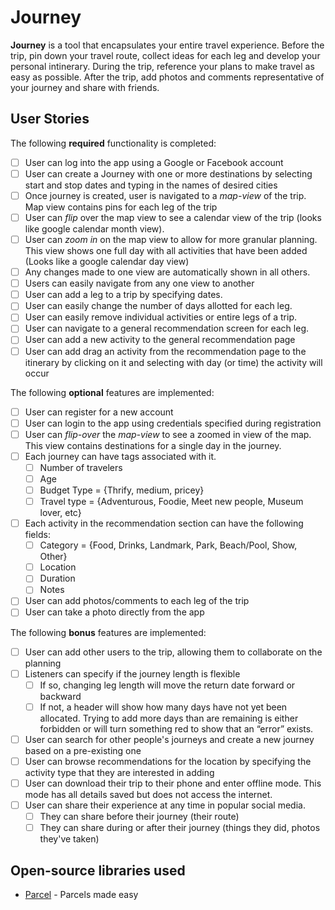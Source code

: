 # Journey
**Journey** is a tool that encapsulates your entire travel experience. Before the trip, pin down your travel route, collect ideas for each leg and develop your personal intinerary. During the trip, reference your plans to make travel as easy as possible. After the trip, add photos and comments representative of your journey and share with friends. 

## User Stories

The following **required** functionality is completed:

* [ ] User can log into the app using a Google or Facebook account
* [ ] User can create a Journey with one or more destinations by selecting start and stop dates and typing in the names of desired cities
* [ ] Once journey is created, user is navigated to a *map-view* of the trip. Map view contains pins for each leg of the trip
* [ ] User can *flip* over the map view to see a calendar view of the trip (looks like google calendar month view).
* [ ] User can *zoom in* on the map view to allow for more granular planning. This view shows one full day with all activities that have been added (Looks like a google calendar day view)
* [ ] Any changes made to one view are automatically shown in all others.
* [ ] Users can easily navigate from any one view to another
* [ ] User can add a leg to a trip by specifying dates.
* [ ] User can easily change the number of days allotted for each leg.
* [ ] User can easily remove individual activities or entire legs of a trip.
* [ ] User can navigate to a general recommendation screen for each leg.
* [ ] User can add a new activity to the general recommendation page
* [ ] User can add drag an activity from the recommendation page to the itinerary by clicking on it and selecting with day (or time) the activity will occur

The following **optional** features are implemented:

* [ ] User can register for a new account
* [ ] User can login to the app using credentials specified during registration
* [ ] User can *flip-over* the *map-view* to see a zoomed in view of the map. This view contains destinations for a single day in the journey.
* [ ] Each journey can have tags associated with it.
  * [ ] Number of travelers
  * [ ] Age
  * [ ] Budget Type = {Thrify, medium, pricey}
  * [ ] Travel type = {Adventurous, Foodie, Meet new people, Museum lover, etc}
* [ ] Each activity in the recommendation section can have the following fields:
  * [ ] Category = {Food, Drinks, Landmark, Park, Beach/Pool, Show, Other}
  * [ ] Location
  * [ ] Duration
  * [ ] Notes
* [ ] User can add photos/comments to each leg of the trip
* [ ] User can take a photo directly from the app

The following **bonus** features are implemented:

* [ ] User can add other users to the trip, allowing them to collaborate on the planning
* [ ] Listeners can specify if the journey length is flexible
  * [ ] If so, changing leg length will move the return date forward or backward
  * [ ] If not, a header will show how many days have not yet been allocated. Trying to add more days than are remaining is either forbidden or will turn something red to show that an “error” exists.
* [ ] User can search for other people's journeys and create a new journey based on a pre-existing one
* [ ] User can browse recommendations for the location by specifying the activity type that they are interested in adding
* [ ] User can download their trip to their phone and enter offline mode. This mode has all details saved but does not access the internet.
* [ ] User can share their experience at any time in popular social media. 
  * [ ] They can share before their journey (their route)
  * [ ] They can share during or after their journey (things they did, photos they've taken)

## Open-source libraries used

- [Parcel](https://github.com/johncarl81/parceler) - Parcels made easy
